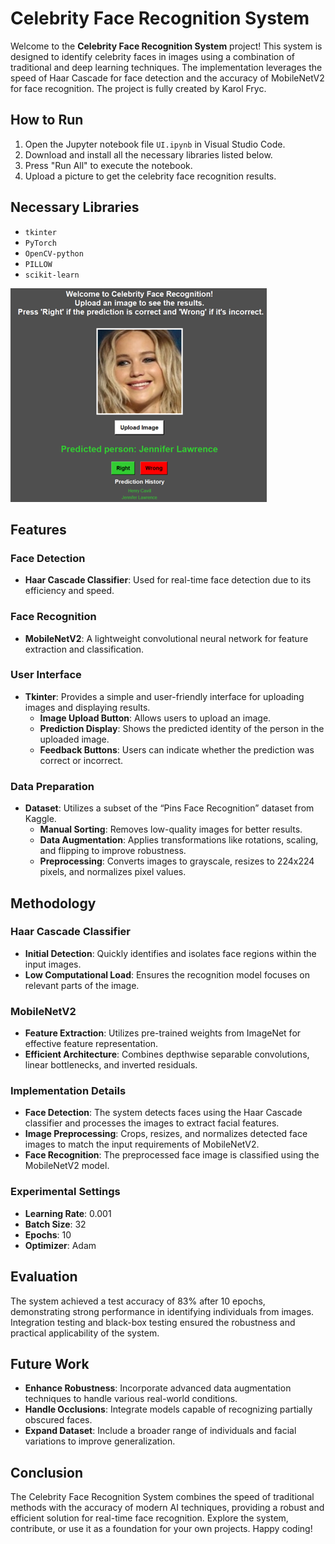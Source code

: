 # Celebrity Face Recognition System

Welcome to the **Celebrity Face Recognition System** project! This system is designed to identify celebrity faces in images using a combination of traditional and deep learning techniques. The implementation leverages the speed of Haar Cascade for face detection and the accuracy of MobileNetV2 for face recognition. The project is fully created by Karol Fryc.

## How to Run

1. Open the Jupyter notebook file `UI.ipynb` in Visual Studio Code.
2. Download and install all the necessary libraries listed below.
3. Press "Run All" to execute the notebook.
4. Upload a picture to get the celebrity face recognition results.

## Necessary Libraries

- `tkinter`
- `PyTorch`
- `OpenCV-python`
- `PILLOW`
- `scikit-learn`

![face_recognition](images/test.png)

## Features

### Face Detection
- **Haar Cascade Classifier**: Used for real-time face detection due to its efficiency and speed.

### Face Recognition
- **MobileNetV2**: A lightweight convolutional neural network for feature extraction and classification.

### User Interface
- **Tkinter**: Provides a simple and user-friendly interface for uploading images and displaying results.
  - **Image Upload Button**: Allows users to upload an image.
  - **Prediction Display**: Shows the predicted identity of the person in the uploaded image.
  - **Feedback Buttons**: Users can indicate whether the prediction was correct or incorrect.

### Data Preparation
- **Dataset**: Utilizes a subset of the “Pins Face Recognition” dataset from Kaggle.
  - **Manual Sorting**: Removes low-quality images for better results.
  - **Data Augmentation**: Applies transformations like rotations, scaling, and flipping to improve robustness.
  - **Preprocessing**: Converts images to grayscale, resizes to 224x224 pixels, and normalizes pixel values.

## Methodology

### Haar Cascade Classifier
- **Initial Detection**: Quickly identifies and isolates face regions within the input images.
- **Low Computational Load**: Ensures the recognition model focuses on relevant parts of the image.

### MobileNetV2
- **Feature Extraction**: Utilizes pre-trained weights from ImageNet for effective feature representation.
- **Efficient Architecture**: Combines depthwise separable convolutions, linear bottlenecks, and inverted residuals.

### Implementation Details
- **Face Detection**: The system detects faces using the Haar Cascade classifier and processes the images to extract facial features.
- **Image Preprocessing**: Crops, resizes, and normalizes detected face images to match the input requirements of MobileNetV2.
- **Face Recognition**: The preprocessed face image is classified using the MobileNetV2 model.

### Experimental Settings
- **Learning Rate**: 0.001
- **Batch Size**: 32
- **Epochs**: 10
- **Optimizer**: Adam

## Evaluation

The system achieved a test accuracy of 83% after 10 epochs, demonstrating strong performance in identifying individuals from images. Integration testing and black-box testing ensured the robustness and practical applicability of the system.

## Future Work

- **Enhance Robustness**: Incorporate advanced data augmentation techniques to handle various real-world conditions.
- **Handle Occlusions**: Integrate models capable of recognizing partially obscured faces.
- **Expand Dataset**: Include a broader range of individuals and facial variations to improve generalization.

## Conclusion

The Celebrity Face Recognition System combines the speed of traditional methods with the accuracy of modern AI techniques, providing a robust and efficient solution for real-time face recognition. Explore the system, contribute, or use it as a foundation for your own projects. Happy coding!
